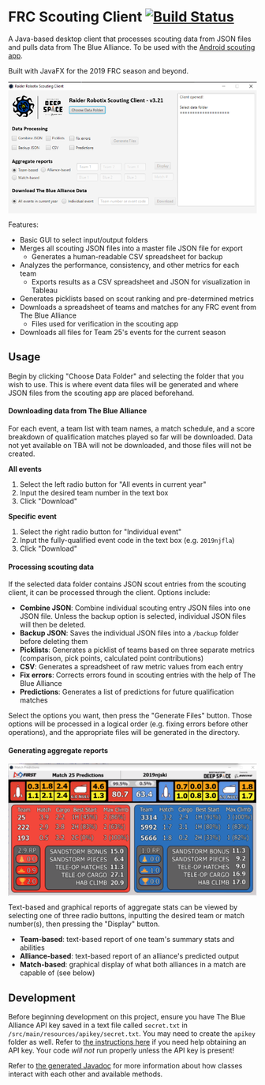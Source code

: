 # FRC Scouting Client [![Build Status](https://travis-ci.com/RaiderRobotix/Scouting-Client-FX.svg?token=o8AnHy8tPTpEiAQq4tFv&branch=master)](https://travis-ci.com/RaiderRobotix/Scouting-Client-FX)

A Java-based desktop client that processes scouting data from JSON files and pulls data from The Blue Alliance. To be used with the [Android scouting app](https://github.com/spencerng/Scouting-App).

Built with JavaFX for the 2019 FRC season and beyond.

<img src="/assets/menu.png" width="600" align="center"/>

Features:
 
 * Basic GUI to select input/output folders
 * Merges all scouting JSON files into a master file JSON file for export
   * Generates a human-readable CSV spreadsheet for backup
 * Analyzes the performance, consistency, and other metrics for each team
   * Exports results as a CSV spreadsheet and JSON for visualization in Tableau
 * Generates picklists based on scout ranking and pre-determined metrics
 * Downloads a spreadsheet of teams and matches for any FRC event from The Blue Alliance
   * Files used for verification in the scouting app
 * Downloads all files for Team 25's events for the current season
 
## Usage

Begin by clicking "Choose Data Folder" and selecting the folder that you wish to use. This is where event data files will be generated and where JSON files from the scouting app are placed beforehand.

#### Downloading data from The Blue Alliance

For each event, a team list with team names, a match schedule, and a score breakdown of qualification matches played so far will be downloaded. Data not yet available on TBA will not be downloaded, and those files will not be created.

**All events**

1. Select the left radio button for "All events in current year"
2. Input the desired team number in the text box
3. Click "Download"

**Specific event**

1. Select the right radio button for "Individual event"
2. Input the fully-qualified event code in the text box (e.g. `2019njfla`)
3. Click "Download"

#### Processing scouting data

If the selected data folder contains JSON scout entries from the scouting client, it can be processed through the client. Options include:

-  **Combine JSON**: Combine individual scouting entry JSON files into one JSON file. Unless the backup option is selected, individual JSON files will then be deleted.
- **Backup JSON**: Saves the individual JSON files into a `/backup` folder before deleting them
- **Picklists**: Generates a picklist of teams based on three separate metrics (comparison, pick points, calculated point contributions)
- **CSV**: Generates a spreadsheet of raw metric values from each entry
- **Fix errors**: Corrects errors found in scouting entries with the help of The Blue Alliance
- **Predictions**: Generates a list of predictions for future qualification matches

Select the options you want, then press the "Generate Files" button. Those options will be processed in a logical order (e.g. fixing errors before other operations), and the appropriate files will be generated in the directory.


#### Generating aggregate reports

<img src="/assets/prediction.png" width="600" align="center"/>

Text-based and graphical reports of aggregate stats can be viewed by selecting one of three radio buttons, inputting the desired team or match number(s), then pressing the "Display" button.

- **Team-based**: text-based report of one team's summary stats and abilities
- **Alliance-based**: text-based report of an alliance's predicted output
- **Match-based**: graphical display of what both alliances in a match are capable of (see below) 

## Development

Before beginning development on this project, ensure you have The Blue Alliance API key saved in a text file called `secret.txt` in `/src/main/resources/apikey/secret.txt`. You may need to create the `apikey` folder as well. Refer to [the instructions here](https://www.thebluealliance.com/apidocs#apiv3) if you need help obtaining an API key. Your code *will not* run properly unless the API key is present!

Refer to [the generated Javadoc](https://raiderrobotix.github.io/Scouting-Client-FX/index.html) for more information about how classes interact with each other and available methods.
